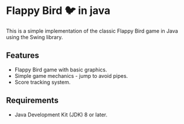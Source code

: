 # Flappy Bird 🐦 in java 

This is a simple implementation of the classic Flappy Bird game in Java using the Swing library.

## Features

- Flappy Bird game with basic graphics.
- Simple game mechanics - jump to avoid pipes.
- Score tracking system.

## Requirements

- Java Development Kit (JDK) 8 or later.
